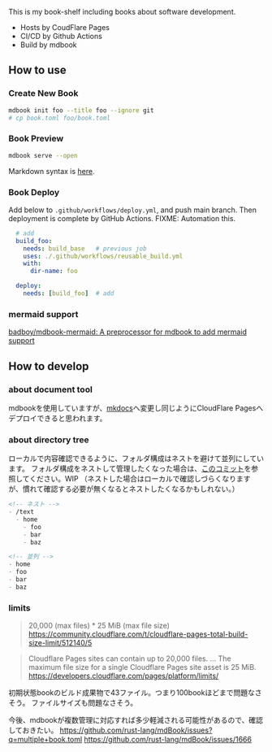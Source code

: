 This is my book-shelf including books about software development.

- Hosts by CoudFlare Pages
- CI/CD by Github Actions
- Build by mdbook

## How to use

### Create New Book

```bash
mdbook init foo --title foo --ignore git
# cp book.toml foo/book.toml
```


### Book Preview

```bash
mdbook serve --open
```

Markdown syntax is [here](https://rust-lang.github.io/mdBook/format/markdown.html).

### Book Deploy
Add below to `.github/workflows/deploy.yml`, and push main branch.
Then deployment is complete by GitHub Actions.
FIXME: Automation this.

```yml
  # add
  build_foo:
    needs: build_base   # previous job
    uses: ./.github/workflows/reusable_build.yml
    with:
      dir-name: foo

  deploy:
    needs: [build_foo]  # add
```

### mermaid support
[badboy/mdbook-mermaid: A preprocessor for mdbook to add mermaid support](https://github.com/badboy/mdbook-mermaid)

## How to develop

### about document tool
mdbookを使用していますが、[mkdocs](https://www.mkdocs.org/)へ変更し同じようにCloudFlare Pagesへデプロイできると思われます。

### about directory tree

ローカルで内容確認できるように、フォルダ構成はネストを避けて並列にしています。
フォルダ構成をネストして管理したくなった場合は、[このコミット](00ff17cc7cc16d9a824d69d16643b49b1bad88b4)を参照してください。WIP
（ネストした場合はローカルで確認しづらくなりますが、慣れて確認する必要が無くなるとネストしたくなるかもしれない。）

```md
<!-- ネスト -->
- /text
  - home
    - foo
    - bar
    - baz

<!-- 並列 -->
- home
- foo
- bar
- baz
```

### limits

> 20,000 (max files) * 25 MiB (max file size)
> https://community.cloudflare.com/t/cloudflare-pages-total-build-size-limit/512140/5

> Cloudflare Pages sites can contain up to 20,000 files.
> ...
> The maximum file size for a single Cloudflare Pages site asset is 25 MiB.
> https://developers.cloudflare.com/pages/platform/limits/

初期状態bookのビルド成果物で43ファイル。つまり100bookほどまで問題なさそう。
ファイルサイズも問題なさそう。

今後、mdbookが複数管理に対応すれば多少軽減される可能性があるので、確認しておきたい。
https://github.com/rust-lang/mdBook/issues?q=multiple+book.toml
https://github.com/rust-lang/mdBook/issues/1666

